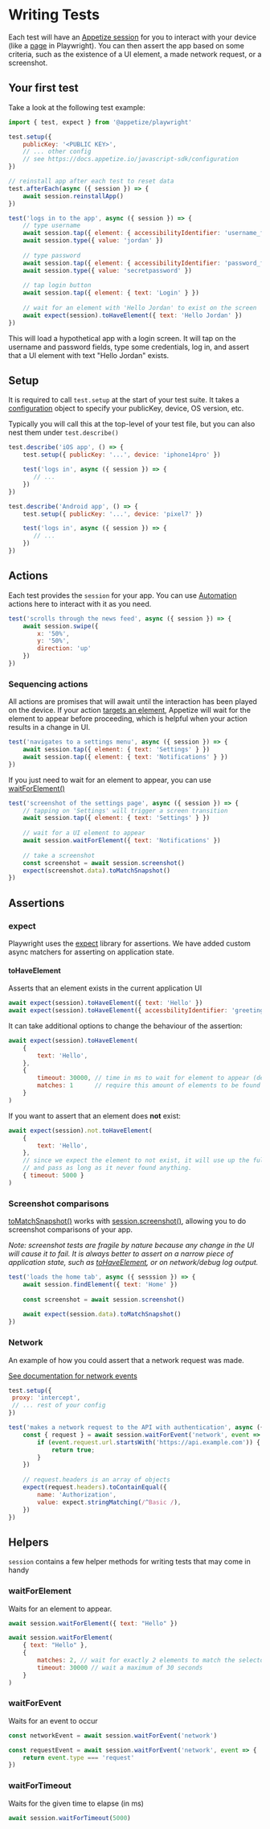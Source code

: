 # Writing Tests

Each test will have an [Appetize session](../automation/) for you to interact with your device (like a [page](https://playwright.dev/docs/pages) in Playwright). You can then assert the app based on some criteria, such as the existence of a UI element, a made network request, or a screenshot.

## Your first test

Take a look at the following test example:

```javascript
import { test, expect } from '@appetize/playwright'

test.setup({
    publicKey: '<PUBLIC KEY>',
    // ... other config
    // see https://docs.appetize.io/javascript-sdk/configuration
})

// reinstall app after each test to reset data
test.afterEach(async ({ session }) => {
    await session.reinstallApp()
})

test('logs in to the app', async ({ session }) => {
    // type username
    await session.tap({ element: { accessibilityIdentifier: 'username_field' } })
    await session.type({ value: 'jordan' })
    
    // type password
    await session.tap({ element: { accessibilityIdentifier: 'password_field' } })
    await session.type({ value: 'secretpassword' })
    
    // tap login button
    await session.tap({ element: { text: 'Login' } })
    
    // wait for an element with 'Hello Jordan' to exist on the screen
    await expect(session).toHaveElement({ text: 'Hello Jordan' })
})
```

This will load a hypothetical app with a login screen. It will tap on the username and password fields, type some credentials, log in, and assert that a UI element with text "Hello Jordan" exists.

## Setup

It is required to call `test.setup` at the start of your test suite. It takes a [configuration](../configuration.md) object to specify your publicKey, device, OS version, etc.

Typically you will call this at the top-level of your test file, but you can also nest them under `test.describe()`

```javascript
test.describe('iOS app', () => {
    test.setup({ publicKey: '...', device: 'iphone14pro' })

    test('logs in', async ({ session }) => {
       // ...
    })
})

test.describe('Android app', () => {
    test.setup({ publicKey: '...', device: 'pixel7' })

    test('logs in', async ({ session }) => {
       // ...
    })
})
```

## Actions

Each test provides the `session` for your app. You can use [Automation](../automation/) actions here to interact with it as you need.

```javascript
test('scrolls through the news feed', async ({ session }) => {
    await session.swipe({
        x: '50%',
        y: '50%',
        direction: 'up'
    })
})
```

### Sequencing actions

All actions are promises that will await until the interaction has been played on the device. If your action [targets an element](../automation/touch-interactions.md#targeting-elements), Appetize will wait for the element to appear before proceeding, which is helpful when your action results in a change in UI.

```javascript
test('navigates to a settings menu', async ({ session }) => {
    await session.tap({ element: { text: 'Settings' } })
    await session.tap({ element: { text: 'Notifications' } })    
})
```

If you just need to wait for an element to appear, you can use [waitForElement()](writing-tests.md#waitforelement)

```javascript
test('screenshot of the settings page', async ({ session }) => {
    // tapping on 'Settings' will trigger a screen transition
    await session.tap({ element: { text: 'Settings' } })
    
    // wait for a UI element to appear
    await session.waitForElement({ text: 'Notifications' })
    
    // take a screenshot
    const screenshot = await session.screenshot()
    expect(screenshot.data).toMatchSnapshot()    
})
```

## Assertions

### expect

Playwright uses the [expect](https://jestjs.io/docs/expect) library for assertions. We have added custom async matchers for asserting on application state.

#### toHaveElement

Asserts that an element exists in the current application UI

```javascript
await expect(session).toHaveElement({ text: 'Hello' })
await expect(session).toHaveElement({ accessbilityIdentifier: 'greeting-label' })
```

It can take additional options to change the behaviour of the assertion:

```javascript
await expect(session).toHaveElement(
    {
        text: 'Hello',
    },
    {        
        timeout: 30000, // time in ms to wait for element to appear (default 30000)
        matches: 1      // require this amount of elements to be found
    }
)
```

If you want to assert that an element does **not** exist:

```javascript
await expect(session).not.toHaveElement(
    {
        text: 'Hello',
    },
    // since we expect the element to not exist, it will use up the full timeout
    // and pass as long as it never found anything.
    { timeout: 5000 }
)
```

### Screenshot comparisons

[toMatchSnapshot()](https://playwright.dev/docs/api/class-snapshotassertions#snapshot-assertions-to-match-snapshot-2) works with [session.screenshot()](../automation/device-commands.md#screenshot), allowing you to do screenshot comparisons of your app.

_Note: screenshot tests are fragile by nature because any change in the UI will cause it to fail. It is always better to assert on a narrow piece of application state, such as_ [_toHaveElement_](writing-tests.md#tohaveelement)_, or on network/debug log output._

```javascript
test('loads the home tab', async ({ sesssion }) => {
    await session.findElement({ text: 'Home' })
    
    const screenshot = await session.screenshot()
    
    await expect(session.data).toMatchSnapshot()
})
```

### Network

An example of how you could assert that a network request was made.

[See documentation for network events](../api-reference.md#on-session)

```javascript
test.setup({
 proxy: 'intercept',
 // ... rest of your config
})

test('makes a network request to the API with authentication', async ({ session }) => {
    const { request } = await session.waitForEvent('network', event => {
        if (event.request.url.startsWith('https://api.example.com')) {
            return true;
        }
    })
    
    // request.headers is an array of objects
    expect(request.headers).toContainEqual({
        name: 'Authorization',
        value: expect.stringMatching(/^Basic /),
    })
})

```

## Helpers

`session` contains a few helper methods for writing tests that may come in handy

### waitForElement

Waits for an element to appear.

```javascript
await session.waitForElement({ text: "Hello" })

await session.waitForElement(
    { text: "Hello" }, 
    { 
        matches: 2, // wait for exactly 2 elements to match the selector
        timeout: 30000 // wait a maximum of 30 seconds
    }
)
```

### waitForEvent

Waits for an event to occur

```javascript
const networkEvent = await session.waitForEvent('network')

const requestEvent = await session.waitForEvent('network', event => {
    return event.type === 'request'
})
```

### waitForTimeout

Waits for the given time to elapse (in ms)

```javascript
await session.waitForTimeout(5000)
```
